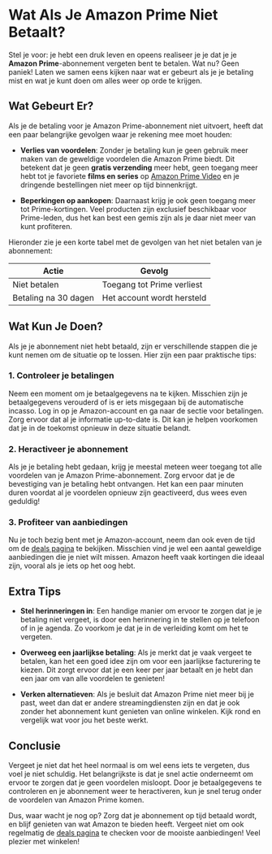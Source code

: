 # Wat Als Je Amazon Prime Niet Betaalt?

Stel je voor: je hebt een druk leven en opeens realiseer je je dat je je **Amazon Prime**-abonnement vergeten bent te betalen. Wat nu? Geen paniek! Laten we samen eens kijken naar wat er gebeurt als je je betaling mist en wat je kunt doen om alles weer op orde te krijgen. 

## Wat Gebeurt Er?

Als je de betaling voor je Amazon Prime-abonnement niet uitvoert, heeft dat een paar belangrijke gevolgen waar je rekening mee moet houden:

- **Verlies van voordelen**: Zonder je betaling kun je geen gebruik meer maken van de geweldige voordelen die Amazon Prime biedt. Dit betekent dat je geen **gratis verzending** meer hebt, geen toegang meer hebt tot je favoriete **films en series** op [Amazon Prime Video](https://132.nl/amazonprime30dagengratis) en je dringende bestellingen niet meer op tijd binnenkrijgt.

- **Beperkingen op aankopen**: Daarnaast krijg je ook geen toegang meer tot Prime-kortingen. Veel producten zijn exclusief beschikbaar voor Prime-leden, dus het kan best een gemis zijn als je daar niet meer van kunt profiteren.

Hieronder zie je een korte tabel met de gevolgen van het niet betalen van je abonnement:

| Actie                 | Gevolg                       |
|-----------------------|-----------------------------|
| Niet betalen           | Toegang tot Prime verliest   |
| Betaling na 30 dagen | Het account wordt hersteld    |

## Wat Kun Je Doen?

Als je je abonnement niet hebt betaald, zijn er verschillende stappen die je kunt nemen om de situatie op te lossen. Hier zijn een paar praktische tips:

### 1. Controleer je betalingen

Neem een moment om je betaalgegevens na te kijken. Misschien zijn je betaalgegevens verouderd of is er iets misgegaan bij de automatische incasso. Log in op je Amazon-account en ga naar de sectie voor betalingen. Zorg ervoor dat al je informatie up-to-date is. Dit kan je helpen voorkomen dat je in de toekomst opnieuw in deze situatie belandt.

### 2. Heractiveer je abonnement

Als je je betaling hebt gedaan, krijg je meestal meteen weer toegang tot alle voordelen van je Amazon Prime-abonnement. Zorg ervoor dat je de bevestiging van je betaling hebt ontvangen. Het kan een paar minuten duren voordat al je voordelen opnieuw zijn geactiveerd, dus wees even geduldig!

### 3. Profiteer van aanbiedingen

Nu je toch bezig bent met je Amazon-account, neem dan ook even de tijd om de [deals pagina](https://132.nl/amazondealspagina) te bekijken. Misschien vind je wel een aantal geweldige aanbiedingen die je niet wilt missen. Amazon heeft vaak kortingen die ideaal zijn, vooral als je iets op het oog hebt.

## Extra Tips

- **Stel herinneringen in**: Een handige manier om ervoor te zorgen dat je je betaling niet vergeet, is door een herinnering in te stellen op je telefoon of in je agenda. Zo voorkom je dat je in de verleiding komt om het te vergeten.

- **Overweeg een jaarlijkse betaling**: Als je merkt dat je vaak vergeet te betalen, kan het een goed idee zijn om voor een jaarlijkse facturering te kiezen. Dit zorgt ervoor dat je een keer per jaar betaalt en je hebt dan een jaar om van alle voordelen te genieten!

- **Verken alternatieven**: Als je besluit dat Amazon Prime niet meer bij je past, weet dan dat er andere streamingdiensten zijn en dat je ook zonder het abonnement kunt genieten van online winkelen. Kijk rond en vergelijk wat voor jou het beste werkt.

## Conclusie

Vergeet je niet dat het heel normaal is om wel eens iets te vergeten, dus voel je niet schuldig. Het belangrijkste is dat je snel actie onderneemt om ervoor te zorgen dat je geen voordelen misloopt. Door je betaalgegevens te controleren en je abonnement weer te heractiveren, kun je snel terug onder de voordelen van Amazon Prime komen.

Dus, waar wacht je nog op? Zorg dat je abonnement op tijd betaald wordt, en blijf genieten van wat Amazon te bieden heeft. Vergeet niet om ook regelmatig de [deals pagina](https://132.nl/amazondealspagina) te checken voor de mooiste aanbiedingen! Veel plezier met winkelen!